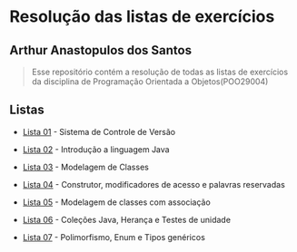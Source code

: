 # Resolução das listas de exercícios

## Arthur Anastopulos dos Santos

> Esse repositório contém a resolução de todas as listas de exercícios da disciplina de Programação Orientada a Objetos(POO29004)

## Listas

* [Lista 01](lista-01) - Sistema de Controle de Versão

* [Lista 02](lista-02) - Introdução a linguagem Java

* [Lista 03](lista-03) - Modelagem de Classes

* [Lista 04](lista-04) - Construtor, modificadores de acesso e palavras reservadas

* [Lista 05](lista-05) - Modelagem de classes com associação

* [Lista 06](lista-06) - Coleções Java, Herança e Testes de unidade

* [Lista 07](lista-07) - Polimorfismo, Enum e Tipos genéricos